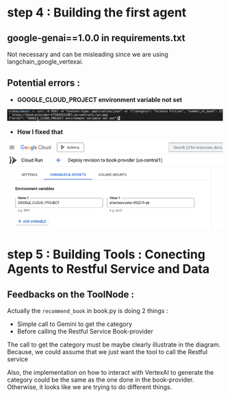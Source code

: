 # step 4 : Building the first agent 

## google-genai==1.0.0 in requirements.txt 

Not necessary and can be misleading since we are using 
langchain_google_vertexai. 

## Potential errors :

- **GOOGLE_CLOUD_PROJECT environment variable not set**

![step4_1](step4_1.png)

- **How I fixed that** 

![step4_2](step4_2.png)

# step 5 : Building Tools : Conecting Agents to Restful Service and Data

## Feedbacks on the ToolNode : 

Actually the `recommend_book` in book.py is doing 2 things : 

- Simple call to Gemini to get the category 
- Before calling the Restful Service Book-provider 

The call to get the category must be maybe clearly illustrate in the diagram. 
Because, we could assume that we just want the tool to call the Restful service

Also, the implementation on how to interact with VertexAI to generate the category 
could be the same as the one done in the book-provider. Otherwise, it looks like we are trying to do different things. 



